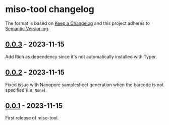 # miso-tool changelog

The format is based on [Keep a Changelog](https://keepachangelog.com/en/1.0.0/)
and this project adheres to [Semantic Versioning](https://semver.org/spec/v2.0.0.html).

## [0.0.3](https://github.com/CFIA-NCFAD/miso-tool/releases/tag/0.0.3) - 2023-11-15

Add Rich as dependency since it's not automatically installed with Typer.

## [0.0.2](https://github.com/CFIA-NCFAD/miso-tool/releases/tag/0.0.2) - 2023-11-15

Fixed issue with Nanopore samplesheet generation when the barcode is not specified (i.e. `None`).

## [0.0.1](https://github.com/CFIA-NCFAD/miso-tool/releases/tag/0.0.1) - 2023-11-15

First release of miso-tool.
